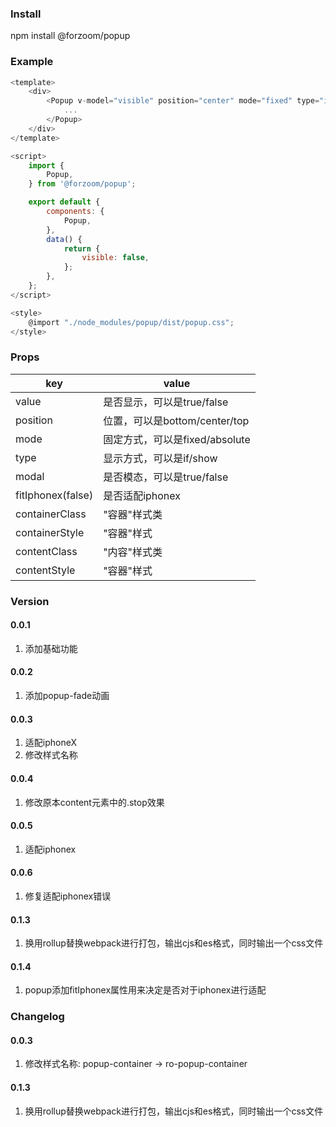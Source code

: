 ### Install

npm install @forzoom/popup

### Example

```javascript
<template>
    <div>
        <Popup v-model="visible" position="center" mode="fixed" type="if" :modal="true">
            ...
        </Popup>
    </div>
</template>

<script>
    import {
        Popup,
    } from '@forzoom/popup';

    export default {
        components: {
            Popup,
        },
        data() {
            return {
                visible: false,
            };
        },
    };
</script>

<style>
    @import "./node_modules/popup/dist/popup.css";
</style>
```

### Props

key | value
--- | ---
value|是否显示，可以是true/false
position|位置，可以是bottom/center/top
mode|固定方式，可以是fixed/absolute
type|显示方式，可以是if/show
modal|是否模态，可以是true/false
fitIphonex(false)|是否适配iphonex
containerClass|"容器"样式类
containerStyle|"容器"样式
contentClass|"内容"样式类
contentStyle|"容器"样式

### Version

#### 0.0.1

1. 添加基础功能

#### 0.0.2

1. 添加popup-fade动画

#### 0.0.3

1. 适配iphoneX
1. 修改样式名称

#### 0.0.4

1. 修改原本content元素中的.stop效果

#### 0.0.5

1. 适配iphonex

#### 0.0.6

1. 修复适配iphonex错误

#### 0.1.3

1. 换用rollup替换webpack进行打包，输出cjs和es格式，同时输出一个css文件

#### 0.1.4

1. popup添加fitIphonex属性用来决定是否对于iphonex进行适配

### Changelog

#### 0.0.3

1. 修改样式名称: popup-container -> ro-popup-container

#### 0.1.3

1. 换用rollup替换webpack进行打包，输出cjs和es格式，同时输出一个css文件
